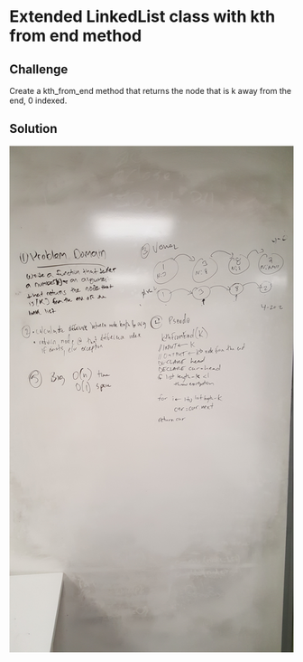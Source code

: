 # Extended LinkedList class with kth from end method

## Challenge
Create a kth_from_end method that returns the node that is k away from the end, 0 indexed.

## Solution
![solution](https://github.com/dsnowb/data-structures-and-algorithms/blob/ll-kth-from-end/assets/06-ll_kth_from_end.jpg)
